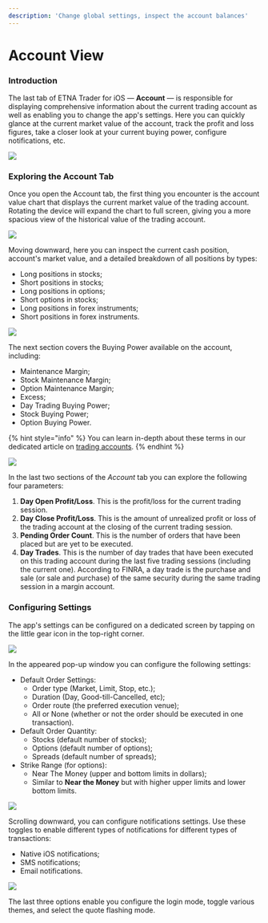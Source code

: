 ```yaml
---
description: 'Change global settings, inspect the account balances'
---
```


# Account View

### Introduction

The last tab of ETNA Trader for iOS — **Account** — is responsible for displaying comprehensive information about the current trading account as well as enabling you to change the app's settings. Here you can quickly glance at the current market value of the account, track the profit and loss figures, take a closer look at your current buying power, configure notifications, etc.

![](../../.gitbook/assets/img_0067_iphonexspacegrey_portrait%20%281%29.png)

### Exploring the Account Tab

Once you open the Account tab, the first thing you encounter is the account value chart that displays the current market value of the trading account. Rotating the device will expand the chart to full screen, giving you a more spacious view of the historical value of the trading account.

![](../../.gitbook/assets/img_0068_iphonexspacegrey_landscape.png)

Moving downward, here you can inspect the current cash position, account's market value, and a detailed breakdown of all positions by types:

* Long positions in stocks;
* Short positions in stocks;
* Long positions in options;
* Short options in stocks;
* Long positions in forex instruments;
* Short positions in forex instruments.

![](../../.gitbook/assets/img_0062_iphonexspacegrey_portrait%20%281%29.png)

The next section covers the Buying Power available on the account, including:

* Maintenance Margin;
* Stock Maintenance Margin;
* Option Maintenance Margin;
* Excess;
* Day Trading Buying Power;
* Stock Buying Power;
* Option Buying Power.

{% hint style="info" %}
You can learn in-depth about these terms in our dedicated article on [trading accounts](https://brokerhelp.etnatrader.com/administrator-guide/glossary/trading-accounts).
{% endhint %}

![](../../.gitbook/assets/img_0062_iphonexspacegrey_portrait.png)

In the last two sections of the _Account_ tab you can explore the following four parameters:

1. **Day Open Profit/Loss**. This is the profit/loss for the current trading session.
2. **Day Close Profit/Loss**. This is the amount of unrealized profit or loss of the trading account at the closing of the current trading session.
3. **Pending Order Count**. This is the number of orders that have been placed but are yet to be executed.
4. **Day Trades**. This is the number of day trades that have been executed on this trading account during the last five trading sessions \(including the current one\). According to FINRA, a day trade is the purchase and sale \(or sale and purchase\) of the same security during the same trading session in a margin account.

### Configuring Settings

The app's settings can be configured on a dedicated screen by tapping on the little gear icon in the top-right corner. 

![](../../.gitbook/assets/img_0067_iphonexspacegrey_portrait.png)

In the appeared pop-up window you can configure the following settings:

* Default Order Settings:
  * Order type \(Market, Limit, Stop, etc.\);
  * Duration \(Day, Good-till-Cancelled, etc\);
  * Order route \(the preferred execution venue\);
  * All or None \(whether or not the order should be executed in one transaction\).
* Default Order Quantity:
  * Stocks \(default number of stocks\);
  * Options \(default number of options\);
  * Spreads \(default number of spreads\);
* Strike Range \(for options\):
  * Near The Money \(upper and bottom limits in dollars\);
  * Similar to **Near the Money** but with higher upper limits and lower bottom limits.

![](../../.gitbook/assets/img_0063_iphonexspacegrey_portrait.png)

Scrolling downward, you can configure notifications settings. Use these toggles to enable different types of notifications for different types of transactions:

* Native iOS notifications;
* SMS notifications;
* Email notifications.

![](../../.gitbook/assets/img_0064_iphonexspacegrey_portrait.png)

The last three options enable you configure the login mode, toggle various themes, and select the quote flashing mode. 

